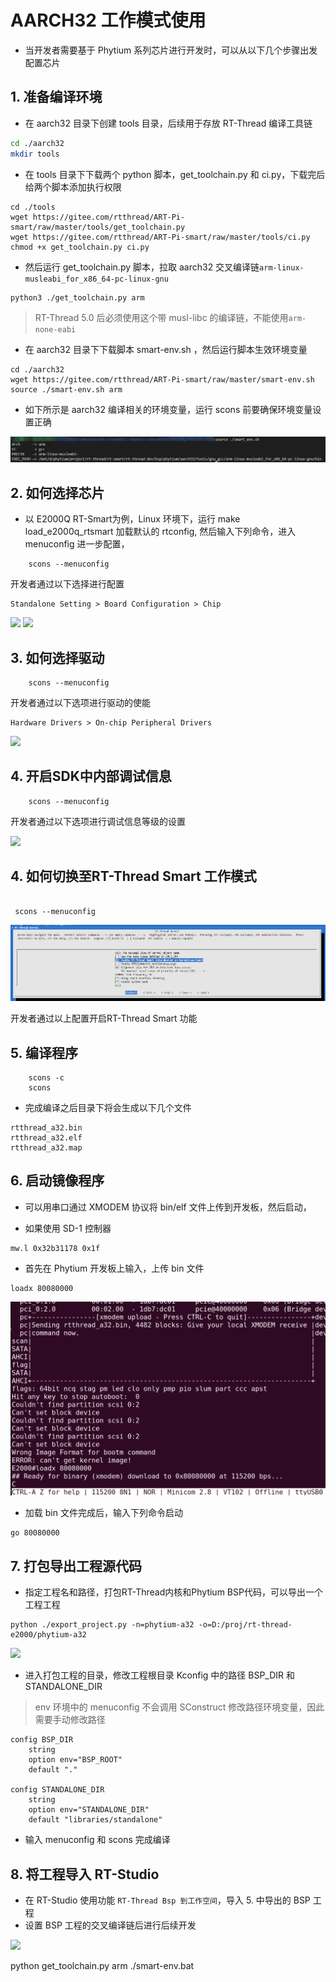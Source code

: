 # AARCH32 工作模式使用

- 当开发者需要基于 Phytium 系列芯片进行开发时，可以从以下几个步骤出发配置芯片

## 1. 准备编译环境

- 在 aarch32 目录下创建 tools 目录，后续用于存放 RT-Thread 编译工具链

```sh
cd ./aarch32
mkdir tools
```

- 在 tools 目录下下载两个 python 脚本，get_toolchain.py 和 ci.py，下载完后给两个脚本添加执行权限

```shell
cd ./tools
wget https://gitee.com/rtthread/ART-Pi-smart/raw/master/tools/get_toolchain.py
wget https://gitee.com/rtthread/ART-Pi-smart/raw/master/tools/ci.py
chmod +x get_toolchain.py ci.py
```

- 然后运行 get_toolchain.py 脚本，拉取 aarch32 交叉编译链`arm-linux-musleabi_for_x86_64-pc-linux-gnu`

```shell
python3 ./get_toolchain.py arm
```

> RT-Thread 5.0 后必须使用这个带 musl-libc 的编译链，不能使用`arm-none-eabi`

- 在 aarch32 目录下下载脚本 smart-env.sh ，然后运行脚本生效环境变量

```shell
cd ./aarch32
wget https://gitee.com/rtthread/ART-Pi-smart/raw/master/smart-env.sh
source ./smart-env.sh arm
```

- 如下所示是 aarch32 编译相关的环境变量，运行 scons 前要确保环境变量设置正确

![aarch32_env](./figures/aarch32_env.png)

## 2. 如何选择芯片

- 以 E2000Q RT-Smart为例，Linux 环境下，运行 make load_e2000q_rtsmart 加载默认的 rtconfig, 然后输入下列命令，进入 menuconfig 进一步配置，

```shell
    scons --menuconfig
```

开发者通过以下选择进行配置

```
Standalone Setting > Board Configuration > Chip 
```

![](./figures/chip_select.png)
![](./figures/phytium_cpu_select.png)

## 3. 如何选择驱动

```shell
    scons --menuconfig
```

开发者通过以下选项进行驱动的使能

```
Hardware Drivers > On-chip Peripheral Drivers
```

![](./figures/select_driver.png)

## 4. 开启SDK中内部调试信息

```shell
    scons --menuconfig
```

开发者通过以下选项进行调试信息等级的设置

![](./figures/select_debug_info.png)


## 4. 如何切换至RT-Thread Smart 工作模式

```shell

 scons --menuconfig

```

![1682477587050](figures/1682477587050.png)

开发者通过以上配置开启RT-Thread Smart 功能

## 5. 编译程序

```shell
    scons -c
    scons
```

- 完成编译之后目录下将会生成以下几个文件

```
rtthread_a32.bin
rtthread_a32.elf
rtthread_a32.map
```

## 6. 启动镜像程序

- 可以用串口通过 XMODEM 协议将 bin/elf 文件上传到开发板，然后启动，

- 如果使用 SD-1 控制器

```
mw.l 0x32b31178 0x1f
```

- 首先在 Phytium 开发板上输入，上传 bin 文件

```
loadx 80080000
```

![](./figures/ymodem_upload.png)

- 加载 bin 文件完成后，输入下列命令启动

```
go 80080000
```

## 7. 打包导出工程源代码

- 指定工程名和路径，打包RT-Thread内核和Phytium BSP代码，可以导出一个工程工程

```
python ./export_project.py -n=phytium-a32 -o=D:/proj/rt-thread-e2000/phytium-a32
```

![](./figures/export_project.png)

- 进入打包工程的目录，修改工程根目录 Kconfig 中的路径 BSP_DIR 和 STANDALONE_DIR

> env 环境中的 menuconfig 不会调用 SConstruct 修改路径环境变量，因此需要手动修改路径

```
config BSP_DIR
    string
    option env="BSP_ROOT"
    default "."

config STANDALONE_DIR
    string
    option env="STANDALONE_DIR"
    default "libraries/standalone"
```

- 输入 menuconfig 和 scons 完成编译

## 8. 将工程导入 RT-Studio

- 在 RT-Studio 使用功能 `RT-Thread Bsp 到工作空间`，导入 5. 中导出的 BSP 工程
- 设置 BSP 工程的交叉编译链后进行后续开发

![](./figures/import_project.png)

python get_toolchain.py arm
./smart-env.bat
